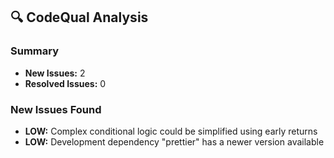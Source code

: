 ## 🔍 CodeQual Analysis

### Summary
- **New Issues:** 2
- **Resolved Issues:** 0

### New Issues Found
- **LOW:** Complex conditional logic could be simplified using early returns
- **LOW:** Development dependency "prettier" has a newer version available

